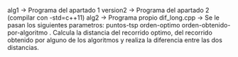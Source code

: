 alg1 -> Programa del apartado 1
version2 -> Programa del apartado 2 (compilar con -std=c++11)
alg2 -> Programa propio
dif_long.cpp -> Se le pasan los siguientes parametros: puntos-tsp orden-optimo orden-obtenido-por-algoritmo . Calcula la distancia del recorrido optimo, del recorrido obtenido por alguno de los algoritmos y realiza la diferencia entre las dos distancias.
